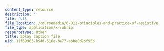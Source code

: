 ```yaml
---
content_type: resource
description: ''
file: null
file_location: /coursemedia/6-811-principles-and-practice-of-assistive-technology-fall-2014/11f69963b9dd516eba77abbe0d9bf95b_x18bMLW4eO4.vtt
file_type: application/x-subrip
resourcetype: Other
title: 3play caption file
uid: 11f69963-b9dd-516e-ba77-abbe0d9bf95b
---
```

